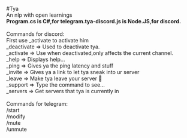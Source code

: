 #Tya<br>
An nlp with open learnings<br><strong>Program.cs is C#,for telegram.tya-discord.js is Node.JS,for discord.</strong><br>
<br>
Commands for discord:<br>
First use _activate to activate him<br>
_deactivate => Used to deactivate tya.<br>
_activate => Use when deactivated,only affects the current channel.<br>
_help => Displays help...<br>
_ping => Gives ya the ping latency and stuff<br>
_invite => Gives ya a link to let tya sneak into ur server<br>
_leave => Make tya leave your server 👻<br>
_support => Type the command to see...<br>
_servers => Get servers that tya is currently in<br>
<br>
Commands for telegram:<br>
/start<br>
/modify<br>
/mute<br>
/unmute<br>
